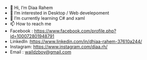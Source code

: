 - 👋 Hi, I’m Diaa Rahem
- 👀 I’m interested in Desktop / Web develepoment 
- 🌱 I’m currently learning C# and xaml 
- 📫 How to reach me 
- Facebook : https://www.facebook.com/profile.php?id=100072801948791
- LinkedIn :https://www.linkedin.com/in/dhiaa-rahem-37610a244/
- Instagram: https://www.instagram.com/diaa.rh/
- Email : waildzboy@gmail.com

<!---
Diaa-rahem/Diaa-rahem is a ✨ special ✨ repository because its `README.md` (this file) appears on your GitHub profile.
You can click the Preview link to take a look at your changes.
--->
